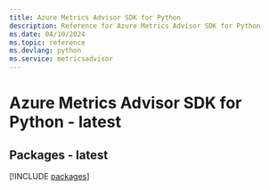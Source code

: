 ```yaml
---
title: Azure Metrics Advisor SDK for Python
description: Reference for Azure Metrics Advisor SDK for Python
ms.date: 04/10/2024
ms.topic: reference
ms.devlang: python
ms.service: metricsadvisor
---
```

# Azure Metrics Advisor SDK for Python - latest
## Packages - latest
[!INCLUDE [packages](metrics-advisor-index.md)]